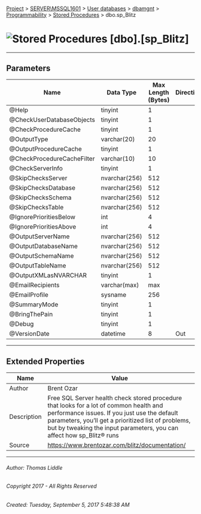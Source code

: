 #### 

[Project](../../../../../index.md) > [SERVER\\MSSQL1601](../../../../index.md) > [User databases](../../../index.md) > [dbamgnt](../../index.md) > [Programmability](../index.md) > [Stored Procedures](Stored_Procedures.md) > dbo.sp_Blitz

# ![Stored Procedures](../../../../../Images/StoredProcedure32.png) [dbo].[sp_Blitz]

---

## <a name="#parameters"></a>Parameters

| Name | Data Type | Max Length (Bytes) | Direction |
|---|---|---|---|
| @Help | tinyint | 1 |  |
| @CheckUserDatabaseObjects | tinyint | 1 |  |
| @CheckProcedureCache | tinyint | 1 |  |
| @OutputType | varchar(20) | 20 |  |
| @OutputProcedureCache | tinyint | 1 |  |
| @CheckProcedureCacheFilter | varchar(10) | 10 |  |
| @CheckServerInfo | tinyint | 1 |  |
| @SkipChecksServer | nvarchar(256) | 512 |  |
| @SkipChecksDatabase | nvarchar(256) | 512 |  |
| @SkipChecksSchema | nvarchar(256) | 512 |  |
| @SkipChecksTable | nvarchar(256) | 512 |  |
| @IgnorePrioritiesBelow | int | 4 |  |
| @IgnorePrioritiesAbove | int | 4 |  |
| @OutputServerName | nvarchar(256) | 512 |  |
| @OutputDatabaseName | nvarchar(256) | 512 |  |
| @OutputSchemaName | nvarchar(256) | 512 |  |
| @OutputTableName | nvarchar(256) | 512 |  |
| @OutputXMLasNVARCHAR | tinyint | 1 |  |
| @EmailRecipients | varchar(max) | max |  |
| @EmailProfile | sysname | 256 |  |
| @SummaryMode | tinyint | 1 |  |
| @BringThePain | tinyint | 1 |  |
| @Debug | tinyint | 1 |  |
| @VersionDate | datetime | 8 | Out |


---

## <a name="#extendedproperties"></a>Extended Properties

| Name | Value |
|---|---|
| Author | Brent Ozar |
| Description | Free SQL Server health check stored procedure that looks for a lot of common health and performance issues. If you just use the default parameters, you’ll get a prioritized list of problems, but by tweaking the input parameters, you can affect how sp_Blitz® runs |
| Source | https://www.brentozar.com/blitz/documentation/ |


---

###### Author:  Thomas Liddle

###### Copyright 2017 - All Rights Reserved

###### Created: Tuesday, September 5, 2017 5:48:38 AM

